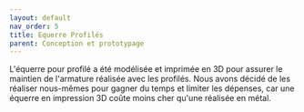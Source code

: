 ```yaml
---
layout: default
nav_order: 5
title: Equerre Profilés
parent: Conception et prototypage
---
```


L'équerre pour profilé a été modélisée et imprimée en 3D pour assurer le maintien de l'armature réalisée avec les profilés.
Nous avons décidé de les réaliser nous-mêmes pour gagner du temps et limiter les dépenses, car une équerre en impression 3D coûte moins cher qu'une réalisée en métal.

<script type="module" src="https://ajax.googleapis.com/ajax/libs/model-viewer/3.4.0/model-viewer.min.js"></script>

<model-viewer
    id="viewer"
    alt="Modèle 3D du bras robot Niryo Ned 2"
    src="../shared-assets/models/equerreFixe.gltf"
    poster="../shared-assets/images/equerreFixe.png"
    shadow-intensity="1"
    camera-controls
    touch-action="pan-z"
    rotation="90 90 90">
</model-viewer>

<style>
    #viewer
    {
        margin : auto;
        width : 500px;
        height : 500px;
    }
</style>
